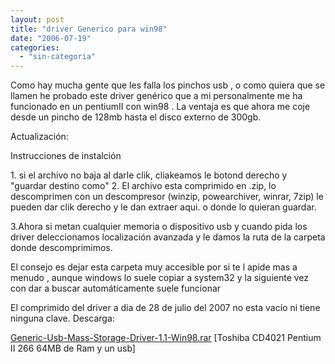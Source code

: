 ```yaml
---
layout: post
title: "driver Generico para win98"
date: "2006-07-19"
categories: 
  - "sin-categoria"
---
```


Como hay mucha gente que les falla los pinchos usb , o como quiera que se llamen he probado este driver genérico que a mi personalmente me ha funcionado en un pentiumII con win98 . La ventaja es que ahora me coje desde un pincho de 128mb hasta el disco externo de 300gb.

Actualización:

Instrucciones de instalción

1\. si el archivo no baja al darle clik, cliakeamos le botond derecho y "guardar destino como" 2. El archivo esta comprimido en .zip, lo descomprimen con un descompresor (winzip, powearchiver, winrar, 7zip) le pueden dar clik derecho y le dan extraer aqui. o donde lo quieran guardar.

3.Ahora si metan cualquier memoria o dispositivo usb y cuando pida los driver deleccionamos localización avanzada y le damos la ruta de la carpeta donde descomprimimos.

El consejo es dejar esta carpeta muy accesible por si te l apide mas a menudo , aunque windows lo suele copiar a system32 y la siguiente vez con dar a buscar automáticamente suele funcionar

El comprimido del driver a dia de 28 de julio del 2007 no esta vacío ni tiene ninguna clave. Descarga:

[Generic-Usb-Mass-Storage-Driver-1.1-Win98.rar](https://sicotico.googlepages.com/usb98.zip) \[Toshiba CD4021 Pentium II 266 64MB de Ram y un usb\]
